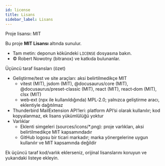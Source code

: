 ```yaml
---
id: license
title: Lisans
sidebar_label: Lisans
---
```


Proje lisansı: MIT

Bu proje **MIT Lisansı** altında sunulur.

- Tam metin: deponun kökündeki `LICENSE` dosyasına bakın.
- © Robert Nowotny (bitranox) ve katkıda bulunanlar.

Üçüncü taraf lisansları (özet)

- Geliştirme/test ve site araçları: aksi belirtilmedikçe MIT
  - vitest (MIT), jsdom (MIT), @docusaurus/core (MIT), @docusaurus/preset-classic (MIT), react (MIT), react‑dom (MIT), clsx (MIT)
  - web‑ext (npx ile kullanıldığında) MPL‑2.0; yalnızca geliştirme aracı, eklentiyle dağıtılmaz
- Thunderbird MailExtension API’leri: platform API’si olarak kullanılır; kod kopyalanmaz, ek lisans yükümlülüğü yoktur
- Varlıklar
  - Eklenti simgeleri (sources/icons/\*.png): proje varlıkları, aksi belirtilmedikçe MIT kapsamındadır
  - GitHub logosu bir ticari markadır; marka yönergelerine uygun kullanılır ve MIT kapsamında değildir

Ek üçüncü taraf kod/varlık eklerseniz, orijinal lisanslarını koruyun ve yukarıdaki listeye ekleyin.
